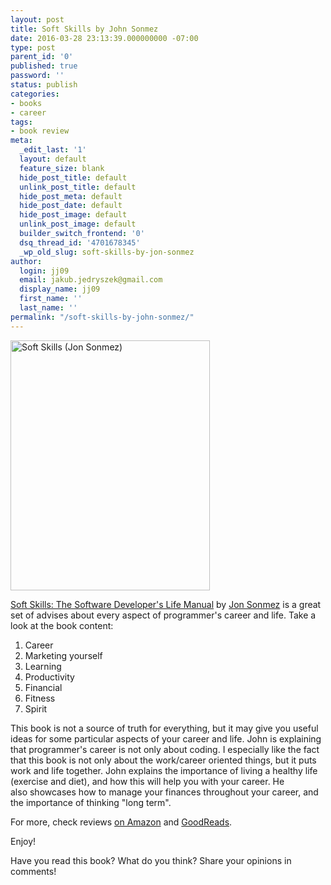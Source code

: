```yaml
---
layout: post
title: Soft Skills by John Sonmez
date: 2016-03-28 23:13:39.000000000 -07:00
type: post
parent_id: '0'
published: true
password: ''
status: publish
categories:
- books
- career
tags:
- book review
meta:
  _edit_last: '1'
  layout: default
  feature_size: blank
  hide_post_title: default
  unlink_post_title: default
  hide_post_meta: default
  hide_post_date: default
  hide_post_image: default
  unlink_post_image: default
  builder_switch_frontend: '0'
  dsq_thread_id: '4701678345'
  _wp_old_slug: soft-skills-by-jon-sonmez
author:
  login: jj09
  email: jakub.jedryszek@gmail.com
  display_name: jj09
  first_name: ''
  last_name: ''
permalink: "/soft-skills-by-john-sonmez/"
---
```

<p><img class="aligncenter size-full wp-image-13151" src="{{ site.baseurl }}/assets/2016/03/Soft-Skills-Jon-Sonmez.jpg" alt="Soft Skills (Jon Sonmez)" width="319" height="400" /></p>
<p><a href="http://www.amazon.com/Soft-Skills-software-developers-manual/dp/1617292397">Soft Skills: The Software Developer's Life Manual</a> by <a href="http://simpleprogrammer.com/">Jon Sonmez</a> is a great set of advises about every aspect of programmer's career and life. Take a look at the book content:</p>
<ol>
<li>Career</li>
<li>Marketing yourself</li>
<li>Learning</li>
<li>Productivity</li>
<li>Financial</li>
<li>Fitness</li>
<li>Spirit</li>
</ol>
<p>This book is not a source of truth for everything, but it may give you useful ideas for some particular aspects of your career and life. John is explaining that programmer's career is not only about coding. I especially like the fact that this book is not only about the work/career oriented things, but it puts work and life together. John explains the importance of living a healthy life (exercise and diet), and how this will help you with your career. He also showcases how to manage your finances throughout your career, and the importance of thinking "long term".</p>
<p>For more, check reviews <a href="http://www.amazon.com/Soft-Skills-software-developers-manual/product-reviews/1617292397/ref=cm_cr_dp_see_all_btm?ie=UTF8&amp;showViewpoints=1&amp;sortBy=recent">on Amazon</a> and <a href="https://www.goodreads.com/book/show/23232941-soft-skills">GoodReads</a>.</p>
<p>Enjoy!</p>
<p>Have you read this book? What do you think? Share your opinions in comments!</p>

